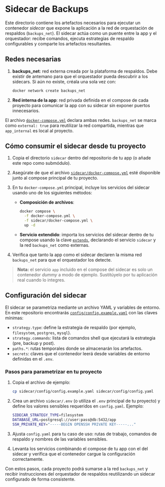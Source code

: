 # Sidecar de Backups

Este directorio contiene los artefactos necesarios para ejecutar un contenedor *sidecar* que expone la aplicación a la red de orquestación de respaldos (`backups_net`). El sidecar actúa como un puente entre la app y el orquestador: recibe comandos, ejecuta estrategias de respaldo configurables y comparte los artefactos resultantes.

## Redes necesarias

1. **backups_net**: red externa creada por la plataforma de respaldos. Debe existir de antemano para que el orquestador pueda descubrir a los sidecars. Si aún no existe, créala una sola vez con:

   ```bash
   docker network create backups_net
   ```

2. **Red interna de la app**: red privada definida en el compose de cada proyecto para comunicar la app con su sidecar sin exponer puertos innecesarios.

El archivo [`docker-compose.yml`](./docker-compose.yml) declara ambas redes. `backups_net` se marca como `external: true` para reutilizar la red compartida, mientras que `app_internal` es local al proyecto.

## Cómo consumir el sidecar desde tu proyecto

1. Copia el directorio `sidecar` dentro del repositorio de tu app (o añade este repo como submódulo).
2. Asegúrate de que el archivo [`sidecar/docker-compose.yml`](./docker-compose.yml) esté disponible junto al compose principal de tu proyecto.
3. En tu `docker-compose.yml` principal, incluye los servicios del sidecar usando uno de los siguientes métodos:

   - **Composición de archivos**:

     ```bash
     docker compose \
       -f docker-compose.yml \
       -f sidecar/docker-compose.yml \
       up -d
     ```

   - **Servicio extendido**: importa los servicios del sidecar dentro de tu compose usando la clave [`extends`](https://docs.docker.com/compose/compose-file/extends/), declarando el servicio `sidecar` y la red `backups_net` como externas.

4. Verifica que tanto la app como el sidecar declaren la misma red `backups_net` para que el orquestador los detecte.

> **Nota:** el servicio `app` incluido en el compose del sidecar es solo un contenedor *dummy* a modo de ejemplo. Sustitúyelo por tu aplicación real cuando lo integres.

## Configuración del sidecar

El sidecar se parametriza mediante un archivo YAML y variables de entorno. En este repositorio encontrarás [`config/config.example.yaml`](./config/config.example.yaml) con las claves mínimas:

- `strategy.type`: define la estrategia de respaldo (por ejemplo, `filesystem`, `postgres`, `mysql`).
- `strategy.commands`: lista de comandos shell que ejecutará la estrategia (pre, backup y post).
- `paths.*`: rutas temporales donde se almacenarán los artefactos.
- `secrets`: claves que el contenedor leerá desde variables de entorno definidas en el `.env`.

### Pasos para parametrizar en tu proyecto

1. Copia el archivo de ejemplo:

   ```bash
   cp sidecar/config/config.example.yaml sidecar/config/config.yaml
   ```

2. Crea un archivo `sidecar/.env` (o utiliza el `.env` principal de tu proyecto) y define los valores sensibles requeridos en `config.yaml`. Ejemplo:

   ```bash
   SIDECAR_STRATEGY_TYPE=filesystem
   DATABASE_URL=postgresql://user:pass@db:5432/app
   SSH_PRIVATE_KEY="-----BEGIN OPENSSH PRIVATE KEY-----..."
   ```

3. Ajusta `config.yaml` para tu caso de uso: rutas de trabajo, comandos de respaldo y nombres de las variables sensibles.
4. Levanta los servicios combinando el compose de tu app con el del sidecar y verifica que el contenedor cargue la configuración correctamente.

Con estos pasos, cada proyecto podrá sumarse a la red `backups_net` y recibir instrucciones del orquestador de respaldos reutilizando un sidecar configurado de forma consistente.
